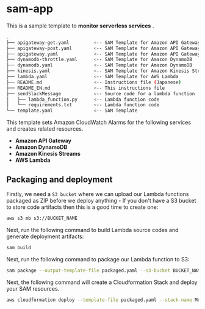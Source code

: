 # sam-app

This is a sample template to **monitor serverless services** .

```bash
.
├── apigateway-get.yaml         <-- SAM Template for Amazon API Gateway
├── apigateway-post.yaml        <-- SAM Template for Amazon API Gateway
├── apigateway.yaml             <-- SAM Template for Amazon API Gateway
├── dynamodb-throttle.yaml      <-- SAM Template for Amazon DynamoDB
├── dynamodb.yaml               <-- SAM Template for Amazon DynamoDB
├── kinesis.yaml                <-- SAM Template for Amazon Kinesis Streams
├── lambda.yaml                 <-- SAM Template for AWS Lambda
├── README.md                   <-- Instructions file (Japanese)
├── README_EN.md                <-- This instructions file
├── sendSlackMessage            <-- Source code for a lambda function
│   ├── lambda_function.py      <-- Lambda function code
│   └── requirements.txt        <-- Lambda function code
└── template.yaml               <-- SAM Template
```

This template sets Amazon CloudWatch Alarms for the following services and creates related resources.

+ **Amazon API Gateway**
+ **Amazon DynamoDB**
+ **Amazon Kinesis Streams**
+ **AWS Lambda**

## Packaging and deployment

Firstly, we need a `S3 bucket` where we can upload our Lambda functions packaged as ZIP before we deploy anything - If you don't have a S3 bucket to store code artifacts then this is a good time to create one:

```bash
aws s3 mb s3://BUCKET_NAME
```

Next, run the following command to build Lambda source codes and generate deployment artifacts:

```bash
sam build
```

Next, run the following command to package our Lambda function to S3:

```bash
sam package --output-template-file packaged.yaml --s3-bucket BUCKET_NAME
```

Next, the following command will create a Cloudformation Stack and deploy your SAM resources.

```bash
aws cloudformation deploy --template-file packaged.yaml --stack-name Monitoring --s3-bucket BUCKET_NAME --capabilities CAPABILITY_NAMED_IAM CAPABILITY_AUTO_EXPAND
```
